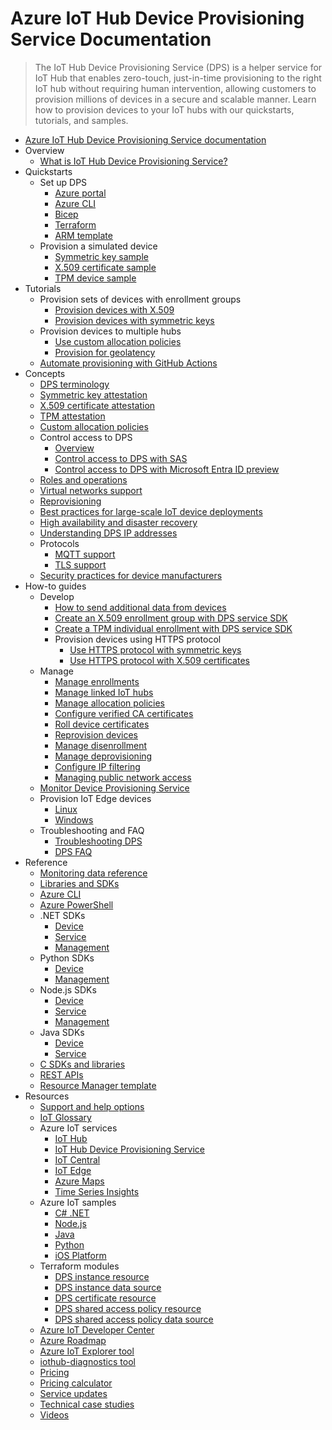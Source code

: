 # Azure IoT Hub Device Provisioning Service Documentation
> The IoT Hub Device Provisioning Service (DPS) is a helper service for IoT Hub that enables zero-touch, just-in-time provisioning to the right IoT hub without requiring human intervention, allowing customers to provision millions of devices in a secure and scalable manner. Learn how to provision devices to your IoT hubs with our quickstarts, tutorials, and samples.
  - [Azure IoT Hub Device Provisioning Service documentation](https://learn.microsoft.com/en-us/azure/iot-dps/)
  - Overview
    - [What is IoT Hub Device Provisioning Service?](https://learn.microsoft.com/en-us/azure/iot-dps/about-iot-dps)
  - Quickstarts
    - Set up DPS
      - [Azure portal](https://learn.microsoft.com/en-us/azure/iot-dps/quick-setup-auto-provision)
      - [Azure CLI](https://learn.microsoft.com/en-us/azure/iot-dps/quick-setup-auto-provision-cli)
      - [Bicep](https://learn.microsoft.com/en-us/azure/iot-dps/quick-setup-auto-provision-bicep)
      - [Terraform](https://learn.microsoft.com/en-us/azure/iot-dps/quick-setup-auto-provision-terraform)
      - [ARM template](https://learn.microsoft.com/en-us/azure/iot-dps/quick-setup-auto-provision-rm)
    - Provision a simulated device
      - [Symmetric key sample](https://learn.microsoft.com/en-us/azure/iot-dps/quick-create-simulated-device-symm-key)
      - [X.509 certificate sample](https://learn.microsoft.com/en-us/azure/iot-dps/quick-create-simulated-device-x509)
      - [TPM device sample](https://learn.microsoft.com/en-us/azure/iot-dps/quick-create-simulated-device-tpm)
  - Tutorials
    - Provision sets of devices with enrollment groups
      - [Provision devices with X.509](https://learn.microsoft.com/en-us/azure/iot-dps/tutorial-custom-hsm-enrollment-group-x509)
      - [Provision devices with symmetric keys](https://learn.microsoft.com/en-us/azure/iot-dps/how-to-legacy-device-symm-key)
    - Provision devices to multiple hubs
      - [Use custom allocation policies](https://learn.microsoft.com/en-us/azure/iot-dps/tutorial-custom-allocation-policies)
      - [Provision for geolatency](https://learn.microsoft.com/en-us/azure/iot-dps/how-to-provision-multitenant)
    - [Automate provisioning with GitHub Actions](https://learn.microsoft.com/en-us/azure/iot-dps/tutorial-automation-github-actions)
  - Concepts
    - [DPS terminology](https://learn.microsoft.com/en-us/azure/iot-dps/concepts-service)
    - [Symmetric key attestation](https://learn.microsoft.com/en-us/azure/iot-dps/concepts-symmetric-key-attestation)
    - [X.509 certificate attestation](https://learn.microsoft.com/en-us/azure/iot-dps/concepts-x509-attestation)
    - [TPM attestation](https://learn.microsoft.com/en-us/azure/iot-dps/concepts-tpm-attestation)
    - [Custom allocation policies](https://learn.microsoft.com/en-us/azure/iot-dps/concepts-custom-allocation)
    - Control access to DPS
      - [Overview](https://learn.microsoft.com/en-us/azure/iot-dps/concepts-control-access-dps)
      - [Control access to DPS with SAS](https://learn.microsoft.com/en-us/azure/iot-dps/how-to-control-access)
      - [Control access to DPS with Microsoft Entra ID preview](https://learn.microsoft.com/en-us/azure/iot-dps/concepts-control-access-dps-azure-ad)
    - [Roles and operations](https://learn.microsoft.com/en-us/azure/iot-dps/concepts-roles-operations)
    - [Virtual networks support](https://learn.microsoft.com/en-us/azure/iot-dps/virtual-network-support)
    - [Reprovisioning](https://learn.microsoft.com/en-us/azure/iot-dps/concepts-device-reprovision)
    - [Best practices for large-scale IoT device deployments](https://learn.microsoft.com/en-us/azure/iot-dps/concepts-deploy-at-scale)
    - [High availability and disaster recovery](https://learn.microsoft.com/en-us/azure/iot-dps/iot-dps-ha-dr)
    - [Understanding DPS IP addresses](https://learn.microsoft.com/en-us/azure/iot-dps/iot-dps-understand-ip-address)
    - Protocols
      - [MQTT support](https://learn.microsoft.com/en-us/azure/iot/iot-mqtt-connect-to-iot-dps?toc=/azure/iot-dps/toc.json&bc=/azure/iot-dps/breadcrumb/toc.json)
      - [TLS support](https://learn.microsoft.com/en-us/azure/iot-dps/tls-support)
    - [Security practices for device manufacturers](https://learn.microsoft.com/en-us/azure/iot-dps/concepts-device-oem-security-practices)
  - How-to guides
    - Develop
      - [How to send additional data from devices](https://learn.microsoft.com/en-us/azure/iot-dps/how-to-send-additional-data)
      - [Create an X.509 enrollment group with DPS service SDK](https://learn.microsoft.com/en-us/azure/iot-dps/quick-enroll-device-x509)
      - [Create a TPM individual enrollment with DPS service SDK](https://learn.microsoft.com/en-us/azure/iot-dps/quick-enroll-device-tpm)
      - Provision devices using HTTPS protocol
        - [Use HTTPS protocol with symmetric keys](https://learn.microsoft.com/en-us/azure/iot-dps/iot-dps-https-sym-key-support)
        - [Use HTTPS protocol with X.509 certificates](https://learn.microsoft.com/en-us/azure/iot-dps/iot-dps-https-x509-support)
    - Manage
      - [Manage enrollments](https://learn.microsoft.com/en-us/azure/iot-dps/how-to-manage-enrollments)
      - [Manage linked IoT hubs](https://learn.microsoft.com/en-us/azure/iot-dps/how-to-manage-linked-iot-hubs)
      - [Manage allocation policies](https://learn.microsoft.com/en-us/azure/iot-dps/how-to-use-allocation-policies)
      - [Configure verified CA certificates](https://learn.microsoft.com/en-us/azure/iot-dps/how-to-verify-certificates)
      - [Roll device certificates](https://learn.microsoft.com/en-us/azure/iot-dps/how-to-roll-certificates)
      - [Reprovision devices](https://learn.microsoft.com/en-us/azure/iot-dps/how-to-reprovision)
      - [Manage disenrollment](https://learn.microsoft.com/en-us/azure/iot-dps/how-to-revoke-device-access-portal)
      - [Manage deprovisioning](https://learn.microsoft.com/en-us/azure/iot-dps/how-to-unprovision-devices)
      - [Configure IP filtering](https://learn.microsoft.com/en-us/azure/iot-dps/iot-dps-ip-filtering)
      - [Managing public network access](https://learn.microsoft.com/en-us/azure/iot-dps/public-network-access)
    - [Monitor Device Provisioning Service](https://learn.microsoft.com/en-us/azure/iot-dps/monitor-iot-dps)
    - Provision IoT Edge devices
      - [Linux](https://learn.microsoft.com/en-us/azure/iot-edge/how-to-provision-devices-at-scale-linux-tpm)
      - [Windows](https://learn.microsoft.com/en-us/azure/iot-edge/how-to-provision-devices-at-scale-windows-tpm)
    - Troubleshooting and FAQ
      - [Troubleshooting DPS](https://learn.microsoft.com/en-us/azure/iot-dps/how-to-troubleshoot-dps)
      - [DPS FAQ](https://learn.microsoft.com/en-us/azure/iot-dps/dps-faq.yml)
  - Reference
    - [Monitoring data reference](https://learn.microsoft.com/en-us/azure/iot-dps/monitor-iot-dps-reference)
    - [Libraries and SDKs](https://learn.microsoft.com/en-us/azure/iot-dps/libraries-sdks)
    - [Azure CLI](https://learn.microsoft.com/cli/azure/azure-cli-reference-for-IoT)
    - [Azure PowerShell](https://learn.microsoft.com/powershell/module/az.deviceprovisioningservices)
    - .NET SDKs
      - [Device](https://learn.microsoft.com/dotnet/api/microsoft.azure.devices.provisioning.client)
      - [Service](https://learn.microsoft.com/dotnet/api/microsoft.azure.devices.provisioning.service)
      - [Management](https://learn.microsoft.com/dotnet/api/overview/azure/resourcemanager.deviceprovisioningservices-readme)
    - Python SDKs
      - [Device](https://learn.microsoft.com/python/api/azure-iot-device/azure.iot.device.aio.provisioningdeviceclient)
      - [Management](https://learn.microsoft.com/python/api/azure-mgmt-iothubprovisioningservices)
    - Node.js SDKs
      - [Device](https://learn.microsoft.com/javascript/api/azure-iot-provisioning-device)
      - [Service](https://learn.microsoft.com/javascript/api/azure-iot-provisioning-service)
      - [Management](https://learn.microsoft.com/javascript/api/overview/azure/arm-deviceprovisioningservices-readme)
    - Java SDKs
      - [Device](https://learn.microsoft.com/java/api/com.microsoft.azure.sdk.iot.provisioning.device)
      - [Service](https://learn.microsoft.com/java/api/com.microsoft.azure.sdk.iot.provisioning.service)
    - [C SDKs and libraries](https://github.com/Azure/azure-iot-sdk-c/blob/main/readme)
    - [REST APIs](https://learn.microsoft.com/rest/api/iot-dps/)
    - [Resource Manager template](https://learn.microsoft.com/azure/templates/microsoft.devices/deviceprovisioning-allversions)
  - Resources
    - [Support and help options](https://learn.microsoft.com/en-us/azure/iot/iot-support-help?toc=/azure/iot-dps/toc.json&bc=/azure/iot-dps/breadcrumb/toc.json)
    - [IoT Glossary](https://learn.microsoft.com/en-us/azure/iot/iot-glossary?toc=/azure/iot-dps/toc.json&bc=/azure/iot-dps/breadcrumb/toc.json)
    - Azure IoT services
      - [IoT Hub](https://learn.microsoft.com/en-us/azure/iot-hub/)
      - [IoT Hub Device Provisioning Service](https://learn.microsoft.com/en-us/azure/iot-dps/)
      - [IoT Central](https://learn.microsoft.com/en-us/azure/iot-central/)
      - [IoT Edge](https://learn.microsoft.com/en-us/azure/iot-edge/)
      - [Azure Maps](https://learn.microsoft.com/en-us/azure/azure-maps/)
      - [Time Series Insights](https://learn.microsoft.com/en-us/azure/time-series-insights/)
    - Azure IoT samples
      - [C# .NET](https://github.com/Azure/azure-iot-sdk-csharp)
      - [Node.js](https://github.com/Azure/azure-iot-sdk-node/tree/main/provisioning/device/samples)
      - [Java](https://github.com/Azure/azure-iot-sdk-java)
      - [Python](https://github.com/Azure/azure-iot-sdk-python/tree/v2/samples)
      - [iOS Platform](https://azure.microsoft.com/resources/samples/azure-iot-samples-ios/)
    - Terraform modules
      - [DPS instance resource](https://registry.terraform.io/providers/hashicorp/azurerm/latest/docs/resources/iothub_dps)
      - [DPS instance data source](https://registry.terraform.io/providers/hashicorp/azurerm/latest/docs/data-sources/iothub_dps)
      - [DPS certificate resource](https://registry.terraform.io/providers/hashicorp/azurerm/latest/docs/resources/iothub_dps_certificate)
      - [DPS shared access policy resource](https://registry.terraform.io/providers/hashicorp/azurerm/latest/docs/resources/iothub_dps_shared_access_policy)
      - [DPS shared access policy data source](https://registry.terraform.io/providers/hashicorp/azurerm/latest/docs/data-sources/iothub_dps_shared_access_policy)
    - [Azure IoT Developer Center](https://azure.microsoft.com/develop/iot/)
    - [Azure Roadmap](https://azure.microsoft.com/roadmap/?category=iot)
    - [Azure IoT Explorer tool](https://github.com/Azure/azure-iot-explorer)
    - [iothub-diagnostics tool](https://github.com/Azure/iothub-diagnostics)
    - [Pricing](https://azure.microsoft.com/pricing/details/iot-hub/)
    - [Pricing calculator](https://azure.microsoft.com/pricing/calculator/)
    - [Service updates](https://azure.microsoft.com/updates/?product=iot-hub)
    - [Technical case studies](https://microsoft.github.io/generative-ai-for-beginners/)
    - [Videos](https://azure.microsoft.com/documentation/videos/index/?services=iot-hub)
